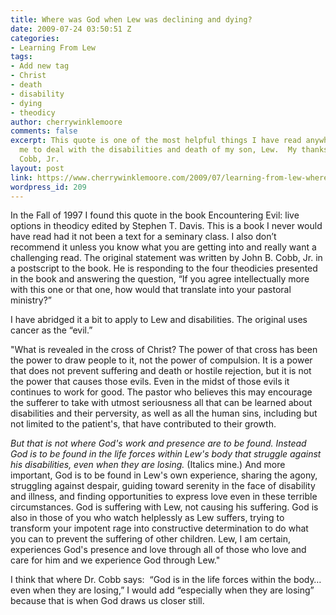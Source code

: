 ```yaml
---
title: Where was God when Lew was declining and dying?
date: 2009-07-24 03:50:51 Z
categories:
- Learning From Lew
tags:
- Add new tag
- Christ
- death
- disability
- dying
- theodicy
author: cherrywinklemoore
comments: false
excerpt: This quote is one of the most helpful things I have read anywhere in helping
  me to deal with the disabilities and death of my son, Lew.  My thanks to John B.
  Cobb, Jr.
layout: post
link: https://www.cherrywinklemoore.com/2009/07/learning-from-lew-where-was-god-when-lew-was-declining-and-dying/
wordpress_id: 209
---
```


In the Fall of 1997 I found this quote in the book Encountering Evil: live options in theodicy edited by Stephen T. Davis. This is a book I never would have read had it not been a text for a seminary class. I also don’t recommend it unless you know what you are getting into and really want a challenging read. The original statement was written by John B. Cobb, Jr. in a postscript to the book. He is responding to the four theodicies presented in the book and answering the question, “If you agree intellectually more with this one or that one, how would that translate into your pastoral ministry?”

I have abridged it a bit to apply to Lew and disabilities. The original uses cancer as the “evil.”

"What is revealed in the cross of Christ? The power of that cross has been the power to draw people to it, not the power of compulsion. It is a power that does not prevent suffering and death or hostile rejection, but it is not the power that causes those evils. Even in the midst of those evils it continues to work for good. The pastor who believes this may encourage the sufferer to take with utmost seriousness all that can be learned about disabilities and their perversity, as well as all the human sins, including but not limited to the patient's, that have contributed to their growth.

_But that is not where God's work and presence are to be found. Instead God is to be found in the life forces within Lew's body that struggle against his disabilities, even when they are losing._ (Italics mine.) And more important, God is to be found in Lew's own experience, sharing the agony, struggling against despair, guiding toward serenity in the face of disability and illness, and finding opportunities to express love even in these terrible circumstances. God is suffering with Lew, not causing his suffering. God is also in those of you who watch helplessly as Lew suffers, trying to transform your impotent rage into constructive determination to do what you can to prevent the suffering of other children. Lew, I am certain, experiences God's presence and love through all of those who love and care for him and we experience God through Lew."

I think that where Dr. Cobb says:  “God is in the life forces within the body…even when they are losing,” I would add “especially when they are losing” because that is when God draws us closer still.
